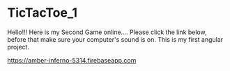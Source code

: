 # TicTacToe_1
Hello!!! Here is my Second Game online….
Please click the link below, before that make sure your computer's sound is on. This is my first angular project. 




https://amber-inferno-5314.firebaseapp.com

